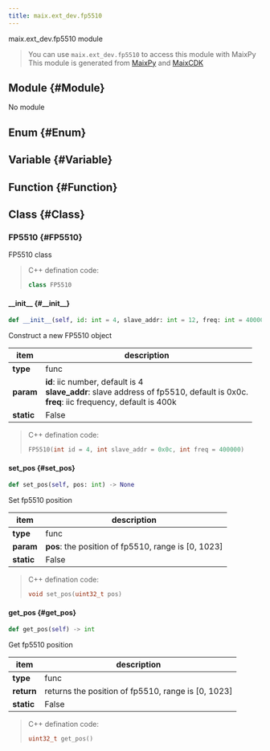 ```yaml
---
title: maix.ext_dev.fp5510
---
```


maix.ext_dev.fp5510 module


> You can use `maix.ext_dev.fp5510` to access this module with MaixPy
> This module is generated from [MaixPy](https://github.com/sipeed/MaixPy) and [MaixCDK](https://github.com/sipeed/MaixCDK)

## Module {#Module}

No module


## Enum {#Enum}



## Variable {#Variable}



## Function {#Function}



## Class {#Class}

### FP5510 {#FP5510}

FP5510 class


> C++ defination code:
> ```cpp
> class FP5510
> ```

#### \_\_init\_\_ {#\_\_init\_\_}

```python
def __init__(self, id: int = 4, slave_addr: int = 12, freq: int = 400000) -> None
```
Construct a new FP5510 object

| item | description |
| --- | --- |
| **type** | func |
| **param** | **id**: iic number, default is 4<br>**slave_addr**: slave address of fp5510, default is 0x0c.<br>**freq**: iic frequency, default is 400k<br>|
| **static** | False |

> C++ defination code:
> ```cpp
> FP5510(int id = 4, int slave_addr = 0x0c, int freq = 400000)
> ```
#### set\_pos {#set\_pos}

```python
def set_pos(self, pos: int) -> None
```
Set fp5510 position

| item | description |
| --- | --- |
| **type** | func |
| **param** | **pos**: the position of fp5510, range is [0, 1023]<br>|
| **static** | False |

> C++ defination code:
> ```cpp
> void set_pos(uint32_t pos)
> ```
#### get\_pos {#get\_pos}

```python
def get_pos(self) -> int
```
Get fp5510 position

| item | description |
| --- | --- |
| **type** | func |
| **return** | returns the position of fp5510, range is [0, 1023] |
| **static** | False |

> C++ defination code:
> ```cpp
> uint32_t get_pos()
> ```
